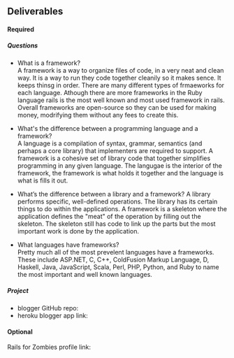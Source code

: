 ## Deliverables
#### Required
##### Questions
- What is a framework?  
  A framework is a way to organize files of code, in a very neat and clean way. It is a way to run they code together cleanily so it makes sence. It keeps thinsg in order. There are many different types of frmaeworks for each language. Athough there are more frameworks in the Ruby language rails is the most well known and most used framework in rails. Overall frameworks are open-source so they can be used for making money, modrifying them without any fees to create this. 

- What's the difference between a programming language and a framework?  
  A language is a compilation of syntax, grammar, semantics (and perhaps a core library) that implementers are required to support. A framework is a cohesive set of library code that together simplifies programming in any given language. The langugae is the interior of the framework, the framework is what holds it together and the language is what is fills it out.   
  
- What’s the difference between a library and a framework?
  A library performs specific, well-defined operations. The library has its certain things to do within the applications. A framework is a skeleton where the application defines the "meat" of the operation by filling out the skeleton. The skeleton still has code to link up the parts but the most important work is done by the application.
  
- What languages have frameworks?  
  Pretty much all of the most prevelent languages have a frameworks. These include ASP.NET, C, C++, ColdFusion Markup Language, D, Haskell, Java, JavaScript, Scala, Perl, PHP, Python, and Ruby to name the most important and well known languages.       

##### Project
- blogger GitHub repo: 
- heroku blogger app link:

#### Optional
Rails for Zombies profile link:
